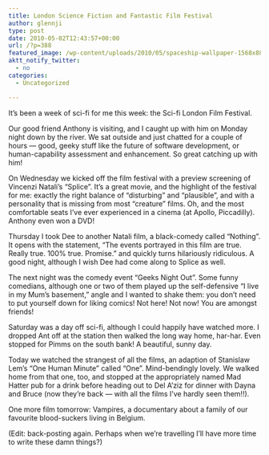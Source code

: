 ```yaml
---
title: London Science Fiction and Fantastic Film Festival
author: glennji
type: post
date: 2010-05-02T12:43:57+00:00
url: /?p=388
featured_image: /wp-content/uploads/2010/05/spaceship-wallpaper-1568x882.jpeg
aktt_notify_twitter:
  - no
categories:
  - Uncategorized

---
```

It&#8217;s been a week of sci-fi for me this week: the Sci-fi London Film Festival.
  
Our good friend Anthony is visiting, and I caught up with him on Monday night down by the river. We sat outside and just chatted for a couple of hours &#8212; good, geeky stuff like the future of software development, or human-capability assessment and enhancement. So great catching up with him!
  
On Wednesday we kicked off the film festival with a preview screening of Vincenzi Natali&#8217;s &#8220;Splice&#8221;. It&#8217;s a great movie, and the highlight of the festival for me: exactly the right balance of &#8220;disturbing&#8221; and &#8220;plausible&#8221;, and with a personality that is missing from most &#8220;creature&#8221; films. Oh, and the most comfortable seats I&#8217;ve ever experienced in a cinema (at Apollo, Piccadilly). Anthony even won a DVD!
  
Thursday I took Dee to another Natali film, a black-comedy called &#8220;Nothing&#8221;. It opens with the statement, &#8220;The events portrayed in this film are true. Really true. 100% true. Promise.&#8221; and quickly turns hilariously ridiculous. A good night, although I wish Dee had come along to Splice as well.
  
The next night was the comedy event &#8220;Geeks Night Out&#8221;. Some funny comedians, although one or two of them played up the self-defensive &#8220;I live in my Mum&#8217;s basement,&#8221; angle and I wanted to shake them: you don&#8217;t need to put yourself down for liking comics! Not here! Not now! You are amongst friends!
  
Saturday was a day off sci-fi, although I could happily have watched more. I dropped Ant off at the station then walked the long way home, har-har. Even stopped for Pimms on the south bank! A beautiful, sunny day.
  
Today we watched the strangest of all the films, an adaption of Stanislaw Lem&#8217;s &#8220;One Human Minute&#8221; called &#8220;One&#8221;. Mind-bendingly lovely. We walked home from that one, too, and stopped at the appropriately named Mad Hatter pub for a drink before heading out to Del A&#8217;ziz for dinner with Dayna and Bruce (now they&#8217;re back &#8212; with all the films I&#8217;ve hardly seen them!!).
  
One more film tomorrow: Vampires, a documentary about a family of our favourite blood-suckers living in Belgium.
  
(Edit: back-posting again. Perhaps when we&#8217;re travelling I&#8217;ll have more time to write these damn things?)
